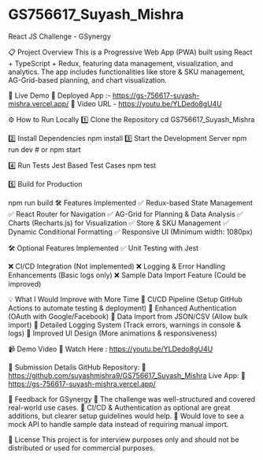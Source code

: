 # GS756617_Suyash_Mishra

React JS Challenge - GSynergy

📋 Project Overview
This is a Progressive Web App (PWA) built using React + TypeScript + Redux, featuring data management, visualization, and analytics. The app includes functionalities like store & SKU management, AG-Grid-based planning, and chart visualization.

🚀 Live Demo
🔗 Deployed App :- https://gs-756617-suyash-mishra.vercel.app/
🎥 Video URL - https://youtu.be/YLDedo8gU4U

⚙️ How to Run Locally
1️⃣ Clone the Repository
cd GS756617_Suyash_Mishra

2️⃣ Install Dependencies
npm install
3️⃣ Start the Development Server
npm run dev  # or npm start

4️⃣ Run Tests
Jest Based Test Cases
npm test

5️⃣ Build for Production

npm run build
🛠️ Features Implemented
✅ Redux-based State Management
✅ React Router for Navigation
✅ AG-Grid for Planning & Data Analysis
✅ Charts (Recharts.js) for Visualization
✅ Store & SKU Management
✅ Dynamic Conditional Formatting
✅ Responsive UI (Minimum width: 1080px)

🛠️ Optional Features Implemented
✅ Unit Testing with Jest

❌ CI/CD Integration (Not implemented)
❌ Logging & Error Handling Enhancements (Basic logs only)
❌ Sample Data Import Feature (Could be improved)

💡 What I Would Improve with More Time
🔹 CI/CD Pipeline (Setup GitHub Actions to automate testing & deployment)
🔹 Enhanced Authentication (OAuth with Google/Facebook)
🔹 Data Import from JSON/CSV (Allow bulk import)
🔹 Detailed Logging System (Track errors, warnings in console & logs)
🔹 Improved UI Design (More animations & responsiveness)

📹 Demo Video
🔗 Watch Here : https://youtu.be/YLDedo8gU4U

📧 Submission Details
GitHub Repository: 🔗 https://github.com/suyashmishra9/GS756617_Suyash_Mishra
Live App: 🔗 https://gs-756617-suyash-mishra.vercel.app/

📣 Feedback for GSynergy
🔹 The challenge was well-structured and covered real-world use cases.
🔹 CI/CD & Authentication as optional are great additions, but clearer setup guidelines would help.
🔹 Would love to see a mock API to handle sample data instead of requiring manual import.

📜 License
This project is for interview purposes only and should not be distributed or used for commercial purposes.

